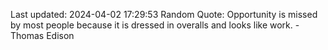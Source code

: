 Last updated: 2024-04-02 17:29:53
Random Quote: Opportunity is missed by most people because it is dressed in overalls and looks like work. - Thomas Edison